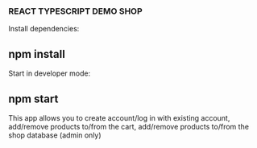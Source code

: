 ### REACT TYPESCRIPT DEMO SHOP
Install dependencies:

## npm install
Start in developer mode:

## npm start

This app allows you to create account/log in with existing account, add/remove products to/from the cart, add/remove products to/from the shop database (admin only)
